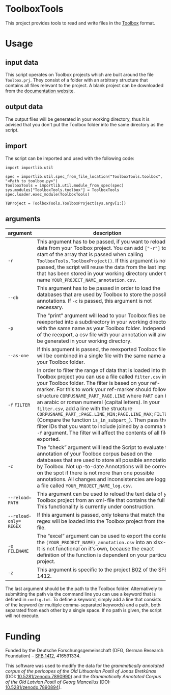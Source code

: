 # ToolboxTools

This project provides tools to read and write files in the [Toolbox](https://software.sil.org/toolbox/) format. 

# Usage

## input data

This script operates on Toolbox projects which are built around the file `Toolbox.prj`. They consist of a folder with an arbitrary structure that contains all files relevant to the project. A blank project can be downloaded from the [documentation website](http://www.fieldlinguiststoolbox.org).

## output data

The output files will be generated in your working directory, thus it is advised that you don't put the Toolbox folder into the same directory as the script.

## import

The script can be imported and used with the following code:

	import importlib.util
	
	spec = importlib.util.spec_from_file_location("ToolboxTools.toolbox", "<Path to toolbox.py>")
	ToolboxTools = importlib.util.module_from_spec(spec)
	sys.modules["ToolboxTools.toolbox"] = ToolboxTools
	spec.loader.exec_module(ToolboxTools)

	TBProject = ToolboxTools.ToolboxProject(sys.argv[1:])
	
## arguments

| argument | description |
| -------- | ----------- |
| `-r` | This argument has to be passed, if you want to reload the data from your Toolbox project. You can add `["-r"]` to the start of the array that is passed when calling `ToolboxTools.ToolboxProject()`. If this argument is not passed, the script will reuse the data from the last import that has been stored in your working directory under the name `YOUR_PROJECT_NAME_annotation.csv`. |
| `--db` | This argument has to be passed in order to load the databases that are used by Toolbox to store the possible annotations. If `-c` is passed, this argument is not necessary. |
| `-p` | The “print” argument will lead to your Toolbox files being reexported into a subdirectory in your working directory with the same name as your Toolbox folder. Independently of the reexport, a csv file with your annotation will always be generated in your working directory. |
| `--as-one` | If this argument is passed, the reexported Toolbox files will be combined in a single file with the same name as your Toolbox folder. |
| `-f` `FILTER` | In order to filter the range of data that is loaded into the Toolbox project you can use a file called `filter.csv` in your Toolbox folder. The filter is based on your ref-marker. For this to work your ref-marker should follow the structure `CORPUSNAME_PART_PAGE.LINE` where `PART` can be an arabic or roman numeral (capital letters). In your `filter.csv`, add a line with the structure `CORPUSNAME_PART_;PAGE.LINE_MIN;PAGE.LINE_MAX;FILTER_ID` (Compare the function `is_in_subpart_`). Then pass the filter IDs that you want to include joined by a comma to the `-f` argument. The filter will affect the contents of all files exported. |
| `-c` | The “check” argument will lead the Script to evaluate the annotation of your Toolbox corpus based on the databases that are used to store all possible annotations by Toolbox. Not up-to-date Annotations will be corrected on the spot if there is not more than one possible annotations. All changes and inconsistencies are logged in a file called `YOUR_PROJECT_NAME_log.csv`. | 
| `--reload=` `PATH` | This argument can be used to reload the text data of your Toolbox project from an xml-file that contains the full text. This functionality is currently under construction. |
| `--reload-only=` `REGEX` | If this argument is passed, only tokens that match the regex will be loaded into the Toolbox project from the xml-file. |
| `-e` `FILENAME` | The “excel” argument can be used to export the content of the `(YOUR_PROJECT_NAME)_annotation.csv` into an xlsx-file. It is not functional on it's own, because the exact definition of the function is dependent on your particular project. |
| `-z` | This argument is specific to the project [B02](https://sfb1412.hu-berlin.de/projects/b02/) of the SFB 1412. |

The last argument should be the path to the Toolbox folder. Alternatively to submitting the path via the command line you can use a keyword that is defined in `config.txt`. To define a keyword, simply add a line that consists of the keyword (or multiple comma-separated keywords) and a path, both separated from each other by a single space. If no path is given, the script will not execute.

# Funding 

Funded by the Deutsche Forschungsgemeinschaft (DFG, German Research Foundation) – [SFB 1412](https://sfb1412.hu-berlin.de/), 416591334.

This software was used to modify the data for  the _grammatically annotated corpus of the pericopes of the Old Lithuanian Postil of Jonas Bretkūnas_ (DOI: [10.5281/zenodo.7890990](https://doi.org/10.5281/zenodo.7890990)) and the _Grammatically Annotated Corpus of the Old Latvian Postil of Georg Mancelius_ (DOI: [10.5281/zenodo.7890894](https://doi.org/10.5281/zenodo.7890894)).